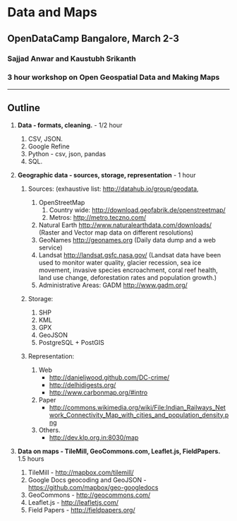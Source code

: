 Data and Maps
===================================
OpenDataCamp Bangalore, March 2-3
-----------------------------------
### Sajjad Anwar and Kaustubh Srikanth ###
### 3 hour workshop on Open Geospatial Data and Making Maps ###

***

Outline
-------

1. **Data -  formats, cleaning.** - 1/2 hour
	1. CSV, JSON.
	2. Google Refine
	3. Python - csv, json, pandas
	4. SQL.

2. **Geographic data - sources, storage, representation** - 1 hour
	1. Sources: (exhaustive list: http://datahub.io/group/geodata, 
		1. OpenStreetMap
			1. Country wide: http://download.geofabrik.de/openstreetmap/
			2. Metros: http://metro.teczno.com/
		4. Natural Earth http://www.naturalearthdata.com/downloads/
		(Raster and Vector map data on different resolutions)
		5. GeoNames http://geonames.org
		(Daily data dump and a web service)
		6. Landsat http://landsat.gsfc.nasa.gov/
		(Landsat data have been used to monitor water quality, glacier recession,      sea ice movement, invasive species encroachment, coral reef health,     land use change, deforestation rates and population growth.)
		7. Administrative Areas: GADM http://www.gadm.org/


	2. Storage:
		1. SHP
		2. KML
		3. GPX
		4. GeoJSON
		5. PostgreSQL + PostGIS

	3. Representation:
		1. Web
			* http://danieljwood.github.com/DC-crime/
			* http://delhidigests.org/
			* http://www.carbonmap.org/#intro
		2. Paper
			* http://commons.wikimedia.org/wiki/File:Indian_Railways_Network_Connectivity_Map_with_cities_and_population_density.png
		3. Others.
			* http://dev.klp.org.in:8030/map

3. **Data on maps - TileMill, GeoCommons.com, Leaflet.js, FieldPapers.** 1.5 hours
	1. TileMill - http://mapbox.com/tilemill/
	2. Google Docs geocoding and GeoJSON - https://github.com/mapbox/geo-googledocs
	3. GeoCommons -  http://geocommons.com/
	4. Leaflet.js - http://leafletjs.com/
	5. Field Papers - http://fieldpapers.org/